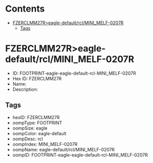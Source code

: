 



Contents
========

* [FZERCLMM27R>eagle-default/rcl/MINI_MELF-0207R](#fzerclmm27reagle-defaultrclmini_melf-0207r)
	* [Tags](#tags)

# FZERCLMM27R>eagle-default/rcl/MINI_MELF-0207R

- ID: FOOTPRINT-eagle-eagle-default-rcl-MINI_MELF-0207R
- Hex ID: FZERCLMM27R
- Name: 
- Description: 

## Tags

- hexID: FZERCLMM27R
- oompType: FOOTPRINT
- oompSize: eagle
- oompColor: eagle-default
- oompDesc: rcl
- oompIndex: MINI_MELF-0207R
- oompName: eagle-default/rcl/MINI_MELF-0207R
- oompID: FOOTPRINT-eagle-eagle-default-rcl-MINI_MELF-0207R
